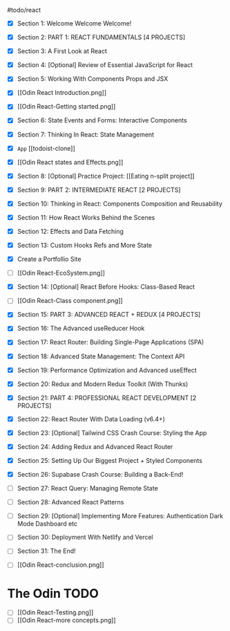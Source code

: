#todo/react

- [x] Section 1: Welcome Welcome Welcome!
- [x] Section 2: PART 1: REACT FUNDAMENTALS [4 PROJECTS]
- [x] Section 3: A First Look at React
- [x] Section 4: [Optional] Review of Essential JavaScript for React
- [x] Section 5: Working With Components Props and JSX
- [x] [[Odin React Introduction.png]]
- [x] [[Odin React-Getting started.png]]
- [x] Section 6: State Events and Forms: Interactive Components
- [x] Section 7: Thinking In React: State Management
- [x] `App` [[todoist-clone]]
- [x] [[Odin React states and Effects.png]]
- [x] Section 8: [Optional] Practice Project: [[Eating n-split project]]
- [x] Section 9: PART 2: INTERMEDIATE REACT [2 PROJECTS]
- [x] Section 10: Thinking in React: Components Composition and Reusability
- [x] Section 11: How React Works Behind the Scenes
- [x] Section 12: Effects and Data Fetching
- [x] Section 13: Custom Hooks Refs and More State
- [x] Create a Portfollio Site 
- [ ] [[Odin React-EcoSystem.png]]
- [x] Section 14: [Optional] React Before Hooks: Class-Based React
- [ ] [[Odin React-Class component.png]]
- [x] Section 15: PART 3: ADVANCED REACT + REDUX [4 PROJECTS]
- [x] Section 16: The Advanced useReducer Hook
- [x] Section 17: React Router: Building Single-Page Applications (SPA)
- [x] Section 18: Advanced State Management: The Context API
- [x] Section 19: Performance Optimization and Advanced useEffect
- [x] Section 20: Redux and Modern Redux Toolkit (With Thunks)
- [x] Section 21: PART 4: PROFESSIONAL REACT DEVELOPMENT [2 PROJECTS]
- [x] Section 22: React Router With Data Loading (v6.4+)
- [x] Section 23: [Optional] Tailwind CSS Crash Course: Styling the App
- [x] Section 24: Adding Redux and Advanced React Router
- [x] Section 25: Setting Up Our Biggest Project + Styled Components

- [x] Section 26: Supabase Crash Course: Building a Back-End!

- [ ] Section 27: React Query: Managing Remote State

- [ ] Section 28: Advanced React Patterns

- [ ] Section 29: [Optional] Implementing More Features: Authentication Dark Mode Dashboard etc

- [ ] Section 30: Deployment With Netlify and Vercel

- [ ] Section 31: The End!
- [ ] [[Odin React-conclusion.png]]

# The Odin TODO

- [ ] [[Odin React-Testing.png]]
- [ ] [[Odin React-more concepts.png]]

